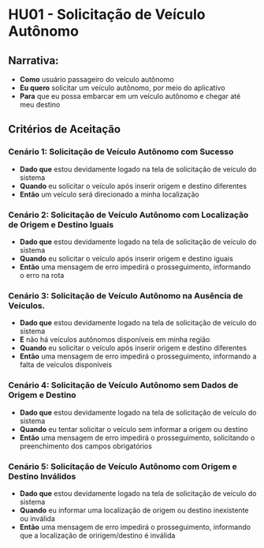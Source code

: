 # HU01 - Solicitação de Veículo Autônomo

## Narrativa:

- **Como** usuário passageiro do veículo autônomo
- **Eu quero** solicitar um veículo autônomo, por meio do aplicativo
- **Para** que eu possa embarcar em um veículo autônomo e chegar até meu destino

## Critérios de Aceitação

### Cenário 1: Solicitação de Veículo Autônomo com Sucesso

- **Dado que** estou devidamente logado na tela de solicitação de veículo do sistema
- **Quando** eu solicitar o veículo após inserir origem e destino diferentes
- **Então** um veículo será direcionado a minha localização

### Cenário 2: Solicitação de Veículo Autônomo com Localização de Origem e Destino Iguais

- **Dado que** estou devidamente logado na tela de solicitação de veículo do sistema
- **Quando** eu solicitar o veículo após inserir origem e destino iguais
- **Então** uma mensagem de erro impedirá o prosseguimento, informando o erro na rota

### Cenário 3: Solicitação de Veículo Autônomo na Ausência de Veículos.

- **Dado que** estou devidamente logado na tela de solicitação de veículo do sistema
- **E** não há veículos autônomos disponíveis em minha região
- **Quando** eu solicitar o veículo após inserir origem e destino diferentes
- **Então** uma mensagem de erro impedirá o prosseguimento, informando a falta de veículos disponíveis

### Cenário 4: Solicitação de Veículo Autônomo sem Dados de Origem e Destino

- **Dado que** estou devidamente logado na tela de solicitação de veículo do sistema
- **Quando** eu tentar solicitar o veículo sem informar a origem ou destino
- **Então** uma mensagem de erro impedirá o prosseguimento, solicitando o preenchimento dos campos obrigatórios

### Cenário 5: Solicitação de Veículo Autônomo com Origem e Destino Inválidos

- **Dado que** estou devidamente logado na tela de solicitação de veículo do sistema
- **Quando** eu informar uma localização de origem ou destino inexistente ou inválida
- **Então** uma mensagem de erro impedirá o prosseguimento, informando que a localização de oririgem/destino é inválida
